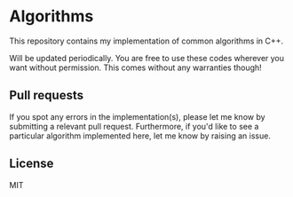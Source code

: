 Algorithms
==========

This repository contains my implementation of common algorithms in C++.

Will be updated periodically. You are free to use these codes wherever you want without permission. This comes without any warranties though!

Pull requests
----------------
If you spot any errors in the implementation(s), please let me know by submitting a relevant pull request. Furthermore, if you'd like to see a particular algorithm implemented here, let me know by raising an issue.

License
----------------
MIT
